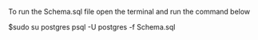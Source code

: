 To run the Schema.sql file open the terminal and run the command below

$sudo su postgres psql -U postgres -f Schema.sql
